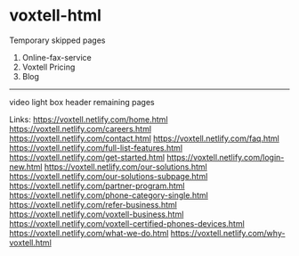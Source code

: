 # voxtell-html

Temporary skipped pages

1.  Online-fax-service
2.  Voxtell Pricing
3.  Blog

---

video light box
header
remaining pages

Links:
https://voxtell.netlify.com/home.html
https://voxtell.netlify.com/careers.html
https://voxtell.netlify.com/contact.html
https://voxtell.netlify.com/faq.html
https://voxtell.netlify.com/full-list-features.html
https://voxtell.netlify.com/get-started.html
https://voxtell.netlify.com/login-new.html
https://voxtell.netlify.com/our-solutions.html
https://voxtell.netlify.com/our-solutions-subpage.html
https://voxtell.netlify.com/partner-program.html
https://voxtell.netlify.com/phone-category-single.html
https://voxtell.netlify.com/refer-business.html
https://voxtell.netlify.com/voxtell-business.html
https://voxtell.netlify.com/voxtell-certified-phones-devices.html
https://voxtell.netlify.com/what-we-do.html
https://voxtell.netlify.com/why-voxtell.html

